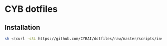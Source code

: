 # CYB dotfiles

## Installation

``` sh
sh <(curl -sSL https://github.com/CYBAI/dotfiles/raw/master/scripts/install.sh)
```

